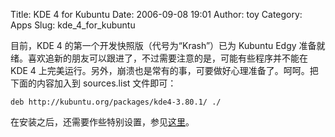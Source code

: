 Title: KDE 4 for Kubuntu
Date: 2006-09-08 19:01
Author: toy
Category: Apps
Slug: kde_4_for_kubuntu

目前，KDE 4 的第一个开发快照版（代号为“Krash”）已为 Kubuntu Edgy
准备就绪。喜欢追新的朋友可以跟进了，不过需要注意的是，可能有些程序并不能在
KDE 4
上完美运行。另外，崩溃也是常有的事，可要做好心理准备了。呵呵。把下面的内容加入到
sources.list 文件即可：

`deb http://kubuntu.org/packages/kde4-3.80.1/ ./`

在安装之后，还需要作些特别设置，参见[这里](http://kubuntu.org/announcements/kde4-3.80.1.php)。
